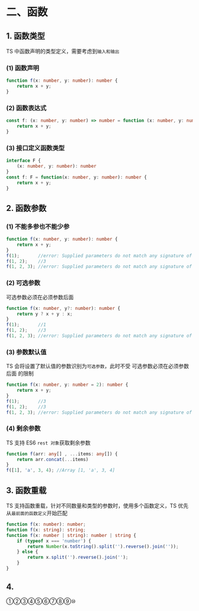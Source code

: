 # 二、函数

## 1. 函数类型

TS 中函数声明的类型定义，需要考虑到`输入和输出`

### (1) 函数声明

```typescript
function f(x: number, y: number): number {
    return x + y;
}
```

### (2) 函数表达式

```typescript
const f: (x: number, y: number) => number = function (x: number, y: number): number {
    return x + y;
}
```

### (3) 接口定义函数类型

```typescript
interface F {
    (x: number, y: number): number
}
const f: F = function(x: number, y: number): number {
    return x + y;
}
```

## 2. 函数参数

### (1) 不能多参也不能少参

```typescript
function f(x: number, y: number): number {
    return x + y;
}
f(1);       //error: Supplied parameters do not match any signature of call target
f(1, 2);    //3
f(1, 2, 3); //error: Supplied parameters do not match any signature of call target
```

### (2) 可选参数

可选参数必须在必须参数后面

```typescript
function f(x: number, y?: number): number {
    return y ? x + y : x;
}
f(1);       //1
f(1, 2);    //3
f(1, 2, 3); //error: Supplied parameters do not match any signature of call target
```

### (3) 参数默认值

TS 会将设置了默认值的参数识别为`可选参数`，此时不受 可选参数必须在必须参数后面 的限制

```typescript
function f(x: number, y: number = 2): number {
    return x + y;
}
f(1);       //3
f(1, 2);    //3
f(1, 2, 3); //error: Supplied parameters do not match any signature of call target
```

### (4) 剩余参数

TS 支持 ES6 `rest 对象`获取剩余参数

```typescript
function f(arr: any[] , ...items: any[]) {
    return arr.concat(...items)
}
f([1], 'a', 3, 4); //Array [1, 'a', 3, 4]
```

## 3. 函数重载

TS 支持函数重载，针对不同数量和类型的参数时，使用多个函数定义，TS 优先从`最前面的函数定义`开始匹配

```typescript
function f(x: number): number;
function f(x: string): string;
function f(x: number | string): number | string {
    if (typeof x === 'number') {
        return Number(x.toString().split('').reverse().join(''));
    } else {
        return x.split('').reverse().join('');
    }
}
```

## 4. 

①②③④⑤⑥⑦⑧⑨⑩
